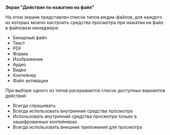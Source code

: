 **Экран "Действие по нажатию на файл"**

На этом экране представлен список типов медиа-файлов, для каждого из которых можно настроить средства просмотра при нажатии на файл в файловом менеджере:
-   Бинарный файл
-   Текст
-   PDF
-   Форма
-   Изображение
-   Аудио
-   Видео
-   Контейнер
-   Файл активации

При выборе одного из типов раскрывается список доступных вариантов действий:
-   Всегда спрашивать
-   Всегда использовать внутренние средства просмотра
-   Использовать внутренний средства просмотра только в зашифрованных контейнерах
-   Всегда использовать внешние приложения для просмотра
